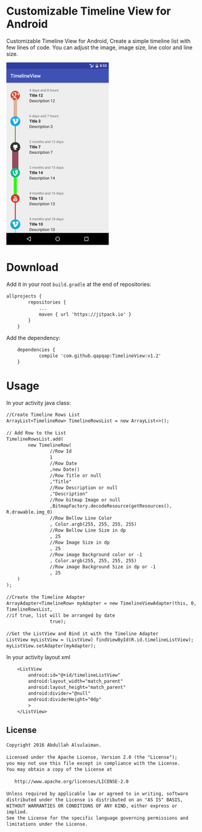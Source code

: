 # Customizable Timeline View for Android
Customizable Timeline View for Android, Create a simple timeline list with few lines of code. You can adjust the image, image size, line color and line size.

![](Screenshot.png)

# Download
Add it in your root `build.gradle` at the end of repositories:

```
allprojects {
		repositories {
			...
			maven { url 'https://jitpack.io' }
		}
	}
```
Add the dependency:

```
	dependencies {
	        compile 'com.github.qapqap:TimelineView:v1.2'
	}
```

# Usage

In your activity java class:
```
//Create Timeline Rows List
ArrayList<TimelineRow> TimelineRowsList = new ArrayList<>();

// Add Row to the List
TimelineRowsList.add(
        new TimelineRow(
                //Row Id
                1
                //Row Date
                ,new Date()
                //Row Title or null
                ,"Title"
                //Row Description or null
                ,"Description"
                //Row bitmap Image or null
                ,BitmapFactory.decodeResource(getResources(), R.drawable.img_0)
                //Row Bellow Line Color
                , Color.argb(255, 255, 255, 255)
                //Row Bellow Line Size in dp
                , 25
                //Row Image Size in dp
                , 25
                //Row image Background color or -1
                , Color.argb(255, 255, 255, 255)
                //Row image Background Size in dp or -1
                , 25
	)
);

//Create the Timeline Adapter
ArrayAdapter<TimelineRow> myAdapter = new TimelineViewAdapter(this, 0, TimelineRowsList,
//if true, list will be arranged by date
                true);

//Get the ListView and Bind it with the Timeline Adapter
ListView myListView = (ListView) findViewById(R.id.timelineListView);
myListView.setAdapter(myAdapter);
```

In your activity layout xml
```
    <ListView
        android:id="@+id/timelineListView"
        android:layout_width="match_parent"
        android:layout_height="match_parent"
        android:divider="@null"
        android:dividerHeight="0dp"
        >
    </ListView>
```

License
--------

    Copyright 2016 Abdullah Alsulaiman.

    Licensed under the Apache License, Version 2.0 (the "License");
    you may not use this file except in compliance with the License.
    You may obtain a copy of the License at

       http://www.apache.org/licenses/LICENSE-2.0

    Unless required by applicable law or agreed to in writing, software
    distributed under the License is distributed on an "AS IS" BASIS,
    WITHOUT WARRANTIES OR CONDITIONS OF ANY KIND, either express or implied.
    See the License for the specific language governing permissions and
    limitations under the License.

